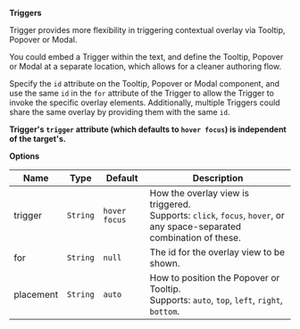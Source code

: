 ****Triggers****

Trigger provides more flexibility in triggering contextual overlay via Tooltip, Popover or Modal.

You could embed a Trigger within the text, and define the Tooltip, Popover or Modal at a separate location, which allows for a cleaner authoring flow.

Specify the `id` attribute on the Tooltip, Popover or Modal component, and use the same `id` in the `for` attribute of the Trigger to allow the Trigger to invoke the specific overlay elements.
Additionally, multiple Triggers could share the same overlay by providing them with the same `id`.
<br />

**Trigger's `trigger` attribute (which defaults to `hover focus`) is independent of the target's.**

****Options****

Name | Type | Default | Description
---- | ---- | ------- | ------
trigger | `String` | `hover focus` | How the overlay view is triggered.<br>Supports: `click`, `focus`, `hover`, or any space-separated combination of these.
for | `String` | `null` | The id for the overlay view to be shown.
placement | `String` | `auto` | How to position the Popover or Tooltip.<br>Supports: `auto`, `top`, `left`, `right`, `bottom`.
